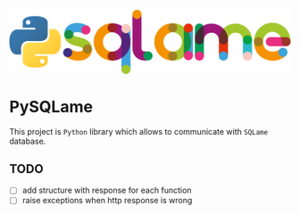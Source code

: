 ![SQLame logo](./img/logo.png)

# PySQLame

This project is `Python` library which allows to communicate with `SQLame` database.

## TODO
 - [ ] add structure with response for each function
 - [ ] raise exceptions when http response is wrong
